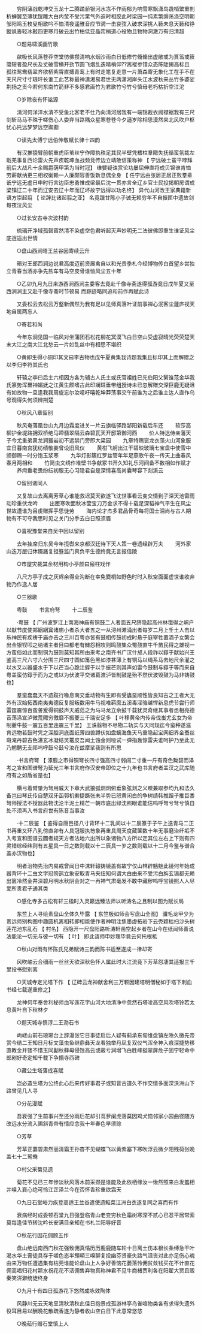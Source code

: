 <!-- { "loadSidebar": true } -->
　　穷阴薄战乾坤交玉龙十二腾踏骄银河水冻不作雨郁为响雪寒飘潇鸟毳梢繁重剖析蝉翼至薄犹锼雕大白内莹不受污栗气外迫时相胶此时梁园一纯素繁缛荡涤空明朝邹阳鸣玉枚叟相歌吟不恤清夜遥雅音应节骋一击哀弦入破求深挑人籁未息天籁和铮鏦飒沓轻冰敲四更寒月破云出竹柏低亚晶帘梢道心役物且物物洞澈万有归清超 

　　○题易啸溪画竹歌 

　　歘吸长风落苍莽空堂彷佛攒清响水烟沙雨白日低修竹翛翛出虚敞或为篔筜或筱簜短者盈尺长及丈破雪横开劲节圆飞烟乱迭晴梢仰??离褷参错众态陈陡揭高标且孤往鸳鸯翡翠齐欲栖紫霄直搏青鸾上有时走笔复走意一片萧森寄无象化工在手不在天尺尺寸寸琅玕长谁工此艺称最神潇湘易君世无两潇湘岸头江水波秋来丛竹多婆娑荆扬之贡今若何东南竹箭非不多感君画竹为君歌竹兮竹兮慎毋老朽枯折空江沱 

　　○岁除夜有怀铭源 

　　清河何洋洋水清不受鱼北客老不仕乃向清河居我有一端锦裁衣阙襟裾我有三尺剑斩马马不殊于嗟伤心人委弃当路隅众星寒苍苍今夕逼岁除相思漠然来北风吹户枢忧心托远梦梦远空踟蹰 

　　○读先太傅宁远伯传敬赋长律十四韵 

　　有汉推猿臂前朝重虎臣茧丝宁作障执秩足其民半壁凭榰柱羣陬失抚循蛮氛裁左戢羌事复西论雷火先声疾乾坤血战频竞传边立靖敢信策称神 【 宁远破土蛮平哱拜前后大战凡十余赐爵荫甲第为当时冠】 维嬖疑诛赏论功屡屈伸直将成贝锦谁肯恤劳薪献纳更三相权衡赖一人廉颇容善饭新息偶全身 【 任宁远由张居正居正败羣辈诋宁远无虚日申时行言边臣忠勇惟成梁最后沈一贯亦言全辽乡官士民投揭朝房谓成梁镇辽二十年而辽安去辽十年而辽坏故宁远得以功名终】 异代山河改王家典籍新语方崇起翦 【 论辞比诸起翦之亚】 名竟躐甘陈小子诚无赖穷年不自振匣中遗故剑每夜泣风尘 

　　○过长安古寺次波村韵 

　　琉璃开净域孤磬窅然清不染虚空色君听起灭声妙明无二法彼佛即羣生谁证风尘底逍遥出世情 

　　○盘山西涧晤王兰谷因寄续云升 

　　晤对王郎西涧边说君高度迈前贤展禽自以和光贵季札今经博物传白首望乡尝独立青春当酒亦争先盐车有马空皮骨谁恤风尘五十年 

　　○乙卯九月九日来游西涧西涧主委客去竟赴千像寺斋遂得孤游竟日戊午夏又至西涧涧主又赴千像寺斋时节顿易 而踪迹略同追和前作再赋此诗 

　　又委松云去松云万壑新偶然为我有足以见师真落叶证前事禅心泯客尘蘧庐视天地自属两忘人 

　　○寄若和尚 

　　今年东涧见国一临风对坐蒲团石松花柳花冥漠飞白日空山受虚寂晴光荧荧楚天末大江之南大江北愁云一片如乱丝中有相思不堪织 

　　○黄即生得小铜印其文曰李古物也戊午夏黄集我诗题我集且标印其上而解赠之以李归李符其氏也 

　　轩辕之李曰后土六相因方各为辅古人氏土或氏官祖姓已先伯阳父繄谁范金华我氏篆势浑噩神媚妩之江黄生颇嗜古此印斓斑垂带组授诗未已忽解赠交深巨鹿无疑沮有如故物一旦逢我我周旋忘尔汝噫吁嘻乾坤莽荡事交午前谁为之后谁主达人直作乌号观得失何须辨荆楚 

　　○秋风八章留别 

　　秋风奄落凰台山九月边霜度进关一片云旗临驿路邹阳新载后车还 
　　软莎高柳护金堤路拥双桥绝马蹄翡翠隔云森碧瓦天开邸第御河西 
　　价人特达侍亲藩天子今尤重弟晜龙涧猨岩初不远禁门旁即大梁园 
　　九章特赐衮龙衣藻火山河象服宜日暮南宫犹纺绩敬姜曾设旧风仪 
　　黄柑飞舸出江干碧映玻璃七宝盘中使雪中颁御赐一时分饱玉浆寒 
　　九华灯影簇红罗丝管年年足燕歌午夜一传天上曲春风春月两相和 
　　竹简虫文绣作堆壁书争献冢书开久知礼乐河间备不数相如作赋才 
　　养疴垂老畏纷纭初服无心习隐君自是深情喜高尚囊琴容下剡溪云 

　　○留别诸同人 

　　又复故山去离离芳草心谁能救迟莫天欲遂飞沈世事看云变交情到子深天池雷雨动珍重伏龙吟 
　　出匣寒吹面秋冰莹宝刀万金求不得十载足深韬神气平生在风尘世故遭谁为吕虔赠挥手思徒劳 
　　海内论才杰多君品骨奇每将国士泪尚与古人期物有不可夺我思时见之关门分手去白日照须眉 

　　○喜祝豫堂来自吴中因以留别 

　　去年挂席归东吴今年揽辔来京都汉廷待下天人策一卷遗经辟万夫 
　　河外家山迭万层归休蹑屩复担簦监门真负平生德终竟无言报信陵 

　　○巿屋灾裁其余材用构小亭颜曰瘢柱戏作 

　　八尺方亭子成之灰烬余得全沟断在幸免爨桐如野色时时入秋空面面虚世谁收弃物乃作逸人居 

　　○三器歌 

　　粤鼓 
　　书言府弩 
　　十二辰鉴 

　　·粤鼓 【 广州波罗江上南海神庙有铜鼓二人者面五尺脐隐起高州林霭得之峒户以献节度使郑絪絪窴诸庙小者杀大者五之一从浔州滩涌出者每岁二月上壬土人击以乐神民有疾祷于庙亦击之三川百粤亦皆有鼓相传鼓初成时悬于庭宰牲置酒子女繁会出金银钗叩之纳诸主者目曰都老有雠怨相攻则鸣鼓集众蜀鼓直牛千苗民得之雄视一方蛮俗如此而制铜为鼓则莫知其所由来考之南齐书广汉什邡人段祚以錞于献始兴王鉴高三尺六寸六分围三尺四寸圆如筩色黑如漆甚薄上有铜马以绳系马去地尺余灌之以水又以器盛水于下以芒当心跪注錞于以手振芒则其声如雷今鼓制与錞于等而来自粤盖蛮仿錞于而为之或以为伏波平交诸葛渡泸皆制鼓是殆不然伏波毁鼓为马非铸鼓也】 

　　羣蛮蠢蠢天不遗跂行喙息南交垂动物有生即有受蠭虿顺性皆良知古之王者大无外有汉始拓西南夷夷德反复服叛数用牛马视唯羁縻五溪毒淫骆越悍新息虎节尝行师雷霆震惊百蛮詟爰得铜鼓声天威范之为马马龙立余鼓千载犹灵奇继其事者丞相亮德音荡涤宣泸微荒陬穷徼靡不振夔三千瑞安足多 【 叶移黄帝内传帝伐蚩尤玄女为帝制夔牛鼓一震五百里连震三千里】 王诛翦物不尽物二轨实与天同规迄今蛮种遂滋育远物若鼓时凭之深腔洞底面纸薄四兽蹲伏如盘螭海鱼天马重隐起宝网细界金蚕丝斑淹丹碧古色湛玄冰凝结灵鼍皮吾闻土蚀金则哑试一弹指轰惊雷夫谁呵护乃至此无乃魍魉无支祁呜呼鼓兮鼓兮汝在兹摩挲我则有所思 

　　·书言府弩 【 涿鹿之巿得铜弩长四寸强高四寸弱阔二寸重一斤有奇色黝碧而泽考之宣和图谱弩为延光三年书言府作汉安帝即位之十九年也书言府者盖汉之武库随府有之如盾省是也】 

　　横弓着臂肇为弩用威天下章大武狼弧炯炯俯垂象弦剡之义睽兼取参均九和法久备岂曰琴氏传自楚双牙函郭机絭捷蹶张未半势已怒黄闲白的争树绩韩推蹊子推巨黍弩师授法不授器此物沈沦半泥土精芒一朝巿底出绿沈照眼谁能估呜呼弩兮弩兮慎自处不须再入书言府世有陈音当事汝 

　　·十二辰鉴 【 鉴得自唐邑径八寸背环十二乳间以十二辰篆于子午上迭青马二正书再重又环八乳傍直卯有人具冠服执笏象再重具周天度藏箧数十年无事磨治纤垢不入考宣和图谱云圜者规天方者法地六出所以象诸物八方所以定其位左右上下则有四灵错综经纬则有五星具一日之数则载以十二辰具一岁之数则载以十二月今鉴与谱合盖亦汉物也】 

　　明者治物先治内易戒曾闻日中沫轩辕铸镜盖有故宁仅山林辟魑魅此镜何年始成器背环十二虫文字冠笏鹄立象安取青马夹纽知何谓大白由来不受污白旃玄锡都无赖出箧冷然金井深碧月明水秋阴会对之一再神气肃毫发不敢中藏秽呜呼宝镜照人人尽爱所贵君子通其类 

　　○感化寺多古松有轩三楹时入灵籁远臻法师以听涛名之且制以图为赋长局 

　　东竺上人寻绘素盘山全体久毕露 【 东竺极如师会写盘山全图】 骥毛龙甲少为贵远师别构图中趣圆机离相转即相能使作者神明注焦墨虚拓岩下云秃颖枯扫沙头树莲花池东乱石 【 村名】 西隐开一尺盘阳路听涛轩凿空起乡者在山今在纸闻师善说法能论一切无与彼一切有 【 叶】 即此请师申妙理毕竟云何托根柢 

　　○秋山对雨有怀陈氏兄弟赋诗三韵而陈书适至遂成一律却寄 

　　风吹岫云合细雨一丝丝天欲深秋色怀人属此时大江流竟下芳草怨凄其适报三千里投书慰别离 

　　○天城寺定光塔下作 【 辽碑云龙神献舍利三万颗因建塔明僧秘如于塔下刺血书经七载遂重修之】 

　　龙神何年奉舍利秘师血写莲花字山河大地清净中忽然石塔凌高空风吹塔铃若太息黄叶自下秋林夕 

　　○题天城寺慎淳二王泐石书 

　　岣嵝山前石琅琊台上辞漫张它日事徒启后人疑有蓟承东甸维盘镇左陲久徼先帝赏今结二王知日月标文藻虫鱼继鼎彝天龙看独举丹凤复双仪气浑全神入痕深捷势移直教金并镂不惜玉同劙秋藓毋侵蚀高云或蔽亏涧增飞白胜峰搤翠屏危子固宁轻命中郎剧好奇定知千载下争搨寺西碑 

　　○藏公生塔落成喜赋 

　　岂必造生塔为公终此心后来传好事君子或知音古道久不作交情多面深沃洲山下路曾见几人寻 

　　○分花漫赋 

　　吾衰强了生前事兴至还分雨后花却引茑萝阑虎落莫因鸡犬恼邻家小园曲径随方改远水分流入圃斜青帝有情应念我十年春色早须赊 

　　○芳草 

　　芳草正萋碧肃然丽清霜王孙杳不见蝴蝶飞以黄紫塞下寒吹浮云微夕阳残荷张晚盖七十二鸳鸯 

　　○村父采菊见遗 

　　菊花不见已三年惨淡秋风落木前采撷是谁能及此依栖缘汝一愀然照来白发羞相并嗅入衰心绝可怜江芷泽兰今在否怀香珍重欲霜天 

　　○九日石堂峪力疾登高适王兰谷遣使遗鲑菜江洲白衣遂复同之喜而有作 

　　衰病经时成委顿石堂九日强登临青山老变穷秋色霜树寒深不贰心已忍平居常索莫每逢佳节转沈吟长安满目亲知在书札兰阳辱好音 

　　○秋花行因花佣顾五作 

　　盘山绝远南西门秋花强致佣真惛历历鹿鹿随车轮十日离土伤本根长条缚急干叶渴水华土膏徒具存于嗟色态半顦顇三嗅聊复投幽芬贤豪失路气沮丧对此亦足伤心魂由来万物任遭遇集有枯莞谁能论盘山上人争好善恼花萎落怜佣贫敛钱买花不计直花佣高唱归花村颒水祝花花不活佣售弃物真称神君不见牛商楮贾利各在阳翟大贾且贩秦笑洴澼统徒终身 

　　○九月十有四日孤游花下悠然成咏效陶体 

　　风静川无云天地呈清秋清秋此佳日抱景成孤游林亭鸟雀喧物类各有求得失遗外役耳目易以酬晚花散疏香遂为静者收山空白日下此意常悠悠 

　　○晚菘行赠石堂慎上人 

